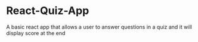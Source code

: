 # React-Quiz-App

A basic react app that allows a user to answer questions in a quiz and it will
display score at the end
